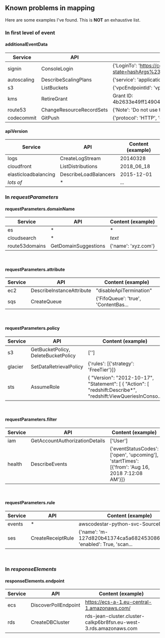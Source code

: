 ## Known problems in mapping

Here are some examples I've found. This is **NOT** an exhaustive list.

### In first level of event
#### additionalEventData
|Service        | API           | Content (example)  |
| ------------- | ------------- | ----- |
| signin 		| ConsoleLogin	|{'LoginTo': 'https://console.aws.amazon.com/console/home?state=hashArgs%23&isauthcode=true', 'MobileVersion': 'No', 'MFAUsed': 'Yes'}|
| autoscaling	| DescribeScalingPlans | {'service': 'application-autoscaling'} |
| s3			| ListBuckets			|	{'vpcEndpointId': 'vpce-80a25ae9'}|
|kms|RetireGrant |Grant ID: 4b2633e49ff14904d6c6f07d044bfa72d940913dc2939f8c4723c6bfdae02eca|
|route53|ChangeResourceRecordSets|{'Note': 'Do not use to reconstruct hosted zone'}|
|codecommit|GitPush| {'protocol': 'HTTP', 'capabilities': ['report-status', 'delete-refs', 's...|

#### apiVersion
| Service        | API           | Content (example)  |
| ------------- | ------------- | ----- |
|logs|CreateLogStream|20140328|
|cloudfront|ListDistributions|2018_06_18|
|elasticloadbalancing|DescribeLoadBalancers|2015-12-01|
|*lots of*|*|...|

### In *requestParameters*
#### requestParameters.domainName
| Service        | API           | Content (example)  |
| ------------- | ------------- | ----- |
|es|*|*|
|cloudsearch|*|*text*|
|route53domains|GetDomainSuggestions|{'name': 'xyz.com'}|
&nbsp;
#### requestParameters.attribute
| Service        | API           | Content (example)  |
| ------------- | ------------- | ----- |
|ec2|DescribeInstanceAttribute|"disableApiTermination"|
|sqs|CreateQueue|{'FifoQueue': 'true', 'ContentBas...|
&nbsp;
#### requestParameters.policy
| Service        | API           | Content (example)  |
| ------------- | ------------- | ----- |
|s3|GetBucketPolicy, DeleteBucketPolicy|['']|
|glacier|SetDataRetrievalPolicy|{'rules': [{'strategy': 'FreeTier'}]}|
|sts|AssumeRole|{  "Version": "2012-10-17",  "Statement": [    {      "Action": [        "redshift:Describe*",        "redshift:ViewQueriesInConso...|
&nbsp;
#### requestParameters.filter
| Service        | API           | Content (example)  |
| ------------- | ------------- | ----- |
|iam|GetAccountAuthorizationDetails|['User']|
|health |DescribeEvents |{'eventStatusCodes': ['open', 'upcoming'], 'startTimes': [{'from': 'Aug 16, 2018 7:12:08 AM'}]} |
&nbsp;
#### requestParameters.rule
| Service        | API           | Content (example)  |
| ------------- | ------------- | ----- |
|events|*|awscodestar-python-svc-SourceEvent|
|ses |CreateReceiptRule | {'name': 'm-127d820b41374ca5a68245308687b91f', 'enabled': True, 'scan...|
&nbsp;

### In *responseElements*
#### responseElements.endpoint
| Service        | API           | Content (example)  |
| ------------- | ------------- | ----- |
|ecs|DiscoverPollEndpoint|https://ecs-a-1.eu-central-1.amazonaws.com/|
|rds |CreateDBCluster |rds-jean-cluster.cluster-calkp6br8fsn.eu-west-3.rds.amazonaws.com |


